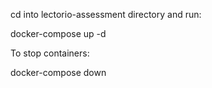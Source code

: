 cd into lectorio-assessment directory and run:

docker-compose up -d

To stop containers:

docker-compose down